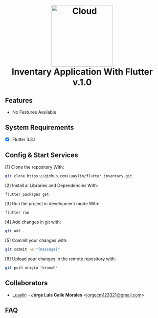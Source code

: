 <h1 align="center">
  <img src="https://cdn-icons-png.flaticon.com/512/2897/2897785.png" alt="Cloud" width="200">
  <br>
  Inventary Application With Flutter<br/>
  v.1.0
  <br>
</h1>

## Features

- No Features Available

## System Requirements

- [x] Flutter 3.3.1

## Config & Start Services

[1] Clone the repository With:
```sh
git clone https://github.com/Luaylin/flutter_inventary.git
```
[2] Install al Libraries and Dependencies With:
```sh
flutter packages get
```
[3] Run the project in development mode With:
```sh
flutter run
```
[4] Add changes in git with:
```sh
git add .
```
[5] Commit your changes with:
```sh
git commit -m "{message}"
```
[6] Upload your changes in the remote repository with:
```sh
git push origin *branch*
```
## Collaborators

- [Luaylin](https://github.com/Luaylin) - **Jorge Luis Calle Morales** <<jorgecm123321@gmail.com>>

## FAQ

